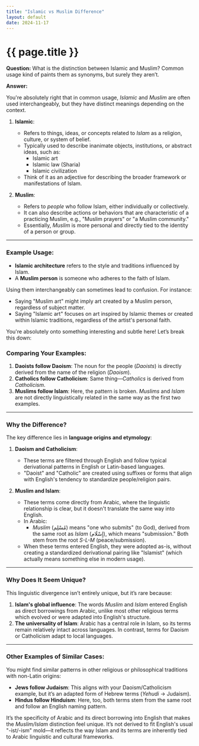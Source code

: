 ```yaml
---
title: "Islamic vs Muslim Difference"
layout: default
date: 2024-11-17
---
```


# {{ page.title }}

**Question:** What is the distinction between Islamic and Muslim? Common usage kind of paints them as synonyms, but surely they aren’t.

**Answer:** 

You're absolutely right that in common usage, *Islamic* and *Muslim* are often used interchangeably, but they have distinct meanings depending on the context.

1. **Islamic**:  
   - Refers to things, ideas, or concepts related to *Islam* as a religion, culture, or system of belief.  
   - Typically used to describe inanimate objects, institutions, or abstract ideas, such as:
     - Islamic art
     - Islamic law (Sharia)
     - Islamic civilization  
   - Think of it as an adjective for describing the broader framework or manifestations of Islam.

2. **Muslim**:  
   - Refers to *people* who follow Islam, either individually or collectively.  
   - It can also describe actions or behaviors that are characteristic of a practicing Muslim, e.g., "Muslim prayers" or "a Muslim community."  
   - Essentially, *Muslim* is more personal and directly tied to the identity of a person or group.

---

### Example Usage:
- **Islamic architecture** refers to the style and traditions influenced by Islam.  
- A **Muslim person** is someone who adheres to the faith of Islam.  

Using them interchangeably can sometimes lead to confusion. For instance:
- Saying "Muslim art" might imply art created by a Muslim person, regardless of subject matter.  
- Saying "Islamic art" focuses on art inspired by Islamic themes or created within Islamic traditions, regardless of the artist's personal faith.  

You're absolutely onto something interesting and subtle here! Let’s break this down:

### Comparing Your Examples:
1. **Daoists follow Daoism**: The noun for the people (*Daoists*) is directly derived from the name of the religion (*Daoism*).  
2. **Catholics follow Catholicism**: Same thing—*Catholics* is derived from *Catholicism*.  
3. **Muslims follow Islam**: Here, the pattern is broken. *Muslims* and *Islam* are not directly linguistically related in the same way as the first two examples.

---

### Why the Difference?  
The key difference lies in **language origins and etymology**:

1. **Daoism and Catholicism**:  
   - These terms are filtered through English and follow typical derivational patterns in English or Latin-based languages.  
   - "Daoist" and "Catholic" are created using suffixes or forms that align with English's tendency to standardize people/religion pairs.

2. **Muslim and Islam**:  
   - These terms come directly from Arabic, where the linguistic relationship is clear, but it doesn't translate the same way into English.  
   - In Arabic:
     - *Muslim* (مُسْلِم) means "one who submits" (to God), derived from the same root as *Islam* (إِسْلَام), which means "submission." Both stem from the root *S-L-M* (peace/submission).  
   - When these terms entered English, they were adopted as-is, without creating a standardized derivational pairing like "Islamist" (which actually means something else in modern usage).

---

### Why Does It Seem Unique?
This linguistic divergence isn’t entirely unique, but it’s rare because:
1. **Islam's global influence**: The words *Muslim* and *Islam* entered English as direct borrowings from Arabic, unlike most other religious terms which evolved or were adapted into English's structure.  
2. **The universality of Islam**: Arabic has a central role in Islam, so its terms remain relatively intact across languages. In contrast, terms for Daoism or Catholicism adapt to local languages.  

---

### Other Examples of Similar Cases:
You might find similar patterns in other religious or philosophical traditions with non-Latin origins:
- **Jews follow Judaism**: This aligns with your Daoism/Catholicism example, but it’s an adapted form of Hebrew terms (*Yehudi* → Judaism).  
- **Hindus follow Hinduism**: Here, too, both terms stem from the same root and follow an English naming pattern.  

It’s the specificity of Arabic and its direct borrowing into English that makes the *Muslim/Islam* distinction feel unique. It’s not derived to fit English's usual "-ist/-ism" mold—it reflects the way Islam and its terms are inherently tied to Arabic linguistic and cultural frameworks.